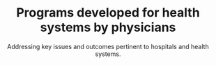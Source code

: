---
title: Programs developed for health systems by physicians
subtitle: Addressing key issues and outcomes pertinent to hospitals and health systems.
image: /images/sindhu.adi.jpg
image_caption: Drs. Sindhu Srinivas and Adi Hirshberg, Maternal Fetal Medicine, Penn Medicine
introtitle: Leverage award winning programs to quickly drive outcomes
introsubtitle: Why start from scratch when you can leverage pre-built, tested and evidence based programs?
introtext: With rapid implementation times and multiple available customization options (messaging content, frequency, languages), you will be able to reap benefits quickly while enhancing your relationship with your patients.
main_section_image: /images/healthsystem.jpg
main_section_image_caption:
main_section_blurbs:
  blurbs:
    - heading: Reduce readmissions
      summary: With the move to value based care (VBC) and increased risk bearing contracts, proven solutions to reduce readmissions is critical. Leverage evidence based models to reduce readmissions in your context. Programs such as Heart Safe Motherhood have shown readmisions reductions from 5% to 1%.
    - heading: Increase pre and post procedure adherence
      summary: While VBC is important, a significant portion of revenue is still dependent on procedures. Whether it is colonoscopy prep or post joint replacement surgery, programs such as Engaged Recovery After Surgery (ERAS) have been proven and shown to increase adherence while still achieving 80+ Net Promoter Score (NPS) ratings.
    - heading: Increase capacity
      summary: With evidence based remote monitoring protocols, programs such as CARE have enabled departments to increase capacity by up to 35% while increasing patient NPS ratings to 90+ and maintaining quality of service.
solutions:
  solution:
    - name: Womens Health
      id: womenshealth
      description: Programs addressing issues specific to women and pregnancy.
    - name: Surgery Solutions
      id: surgery
      description: Programs addressing issues specific pre and post procedure protocols including home care, remote monitoring and discharge instructions
    - name: Quality, Safety and Patient Experience Solutions
      description: Solutions geared to improving patient experience, and ongoing quality and safety efforts
      id: patexp
    - name: COVID-19 Response Solutions
      description: Solutions geared to providing care to patients during the pandemic
      id: covid
modules_leadin:
  introtitle: Build your own intervention quickly
  introsubtitle: Way to Health capabilities are grouped into modules. Configure them to address your specific needs and combine them together to quickly build, test and deploy interventions. Choose your deployment model - pilot, standalone or scaled and EHR integrated.
  introtext: 
modules_used: ["Conversations", "Remote Monitoring", "EHR integration"]
pageurl: healthsystem
contactid: hscontact
---